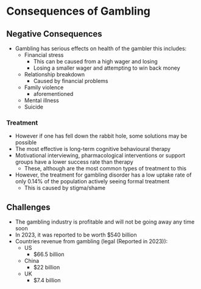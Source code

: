# Consequences of Gambling

## Negative Consequences

- Gambling has serious effects on health of the gambler this includes:
	- Financial stress
		- This can be caused from a high wager and losing
		- Losing a smaller wager and attempting to win back money
	- Relationship breakdown
		- Caused by financial problems
	- Family violence
		- aforementioned
	- Mental illness
	- Suicide

### Treatment

- However if one has fell down the rabbit hole, some solutions may be possible
- The most effective is long-term cognitive behavioural therapy
- Motivational interviewing, pharmacological interventions or support groups have a lower success rate than therapy
	- These, although are the most common types of treatment to this
- However, the treatment for gambling disorder has a low uptake rate of only 0.14% of the population actively seeing formal treatment
	- This is caused by stigma/shame


## Challenges

- The gambling industry is profitable and will not be going away any time soon
- In 2023, it was reported to be worth $540 billion
- Countries revenue from gambling (legal (Reported in 2023)):
	- US
		- $66.5 billion
	- China
		- $22 billion
	- UK
		- $7.4 billion
